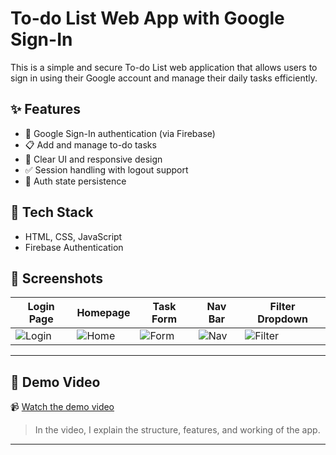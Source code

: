# To-do List Web App with Google Sign-In

This is a simple and secure To-do List web application that allows users to sign in using their Google account and manage their daily tasks efficiently.

## ✨ Features

- 🔐 Google Sign-In authentication (via Firebase)
- 📋 Add and manage to-do tasks
- 🧹 Clear UI and responsive design
- ✅ Session handling with logout support
- 🔄 Auth state persistence

## 🔧 Tech Stack

- HTML, CSS, JavaScript
- Firebase Authentication

## 📱 Screenshots

| Login Page | Homepage | Task Form |  Nav Bar | Filter Dropdown |
|------------|----------|-----------|----------|-----------------|
| ![Login](lib/assets/login_page.jpg) | ![Home](lib/assets/homepage.jpg) | ![Form](lib/assets/task_form.jpg) | ![Nav](lib/assets/nav_bar.jpg) | ![Filter](lib/assets/filter_button.jpg) |

---


## 🎥 Demo Video

📹 [Watch the demo video](https://drive.google.com/file/d/1JjSIYBCHHX1bX65qqPW4sENfL9ELH61E/view?usp=drive_link)

> In the video, I explain the structure, features, and working of the app.

---
